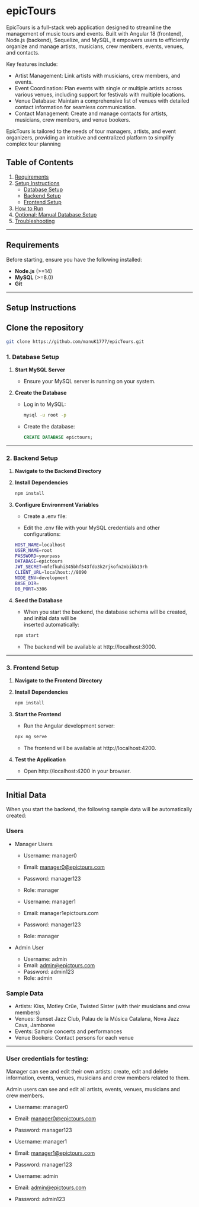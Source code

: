 # epicTours

EpicTours is a full-stack web application designed to streamline the management of music tours and events. Built with Angular 18 (frontend), Node.js (backend), Sequelize, and MySQL, it empowers users to efficiently organize and manage artists, musicians, crew members, events, venues, and contacts.

Key features include:

   - Artist Management: Link artists with musicians, crew members, and events.
   - Event Coordination: Plan events with single or multiple artists across 
     various venues, including support for festivals with multiple locations.
   - Venue Database: Maintain a comprehensive list of venues with detailed 
     contact information for seamless communication.
   - Contact Management: Create and manage contacts for artists, musicians, crew 
     members, and venue bookers.
   
EpicTours is tailored to the needs of tour managers, artists, and event organizers, providing an intuitive and centralized platform to simplify complex tour planning​


## Table of Contents
1. [Requirements](#requirements)
2. [Setup Instructions](#setup-instructions)
    - [Database Setup](#database-setup)
    - [Backend Setup](#backend-setup)
    - [Frontend Setup](#frontend-setup)
3. [How to Run](#how-to-run)
4. [Optional: Manual Database Setup](#optional-manual-database-setup)
5. [Troubleshooting](#troubleshooting)

---

## Requirements

Before starting, ensure you have the following installed:

- **Node.js** (>=14)
- **MySQL** (>=8.0)
- **Git**

---

## Setup Instructions

## Clone the repository
   ```bash
   git clone https://github.com/manuK1777/epicTours.git
   ```

### 1. Database Setup

1. **Start MySQL Server**
   - Ensure your MySQL server is running on your system.

2. **Create the Database**
   - Log in to MySQL:
     ```bash
     mysql -u root -p
     ```
   - Create the database:
     ```sql
     CREATE DATABASE epictours;
     ```


---


### 2. Backend Setup

1. **Navigate to the Backend Directory**
   

2. **Install Dependencies**
   ```bash
   npm install
   ```  
   
3. **Configure Environment Variables**   
  
   - Create a .env file:

   - Edit the .env file with your MySQL credentials and other configurations:
   ```bash
   HOST_NAME=localhost
   USER_NAME=root
   PASSWORD=yourpass
   DATABASE=epictours
   JWT_SECRET=mfefkuhi345bhf543fdo3k2rjkofn2mbikb19rh
   CLIENT_URL=localhost://8090
   NODE_ENV=development
   BASE_DIR=
   DB_PORT=3306
   ```
4. **Seed the Database**  
   - When you start the backend, the database schema will be created, and initial data will be   
     inserted automatically: 
   ```bash
   npm start
   ```
   - The backend will be available at http://localhost:3000.


---



### 3. Frontend Setup     

1. **Navigate to the Frontend Directory**
   
  
2. **Install Dependencies**   
   ```bash
   npm install
   ```

3. **Start the Frontend**
   - Run the Angular development server:
   ```bash
   npx ng serve
   ```
   - The frontend will be available at http://localhost:4200.


4. **Test the Application**  
   - Open http://localhost:4200 in your browser.


---


## Initial Data

When you start the backend, the following sample data will be automatically created:

### Users

- Manager Users
  - Username: manager0
  - Email: manager0@epictours.com
  - Password: manager123
  - Role: manager

  - Username: manager1
  - Email: manager1epictours.com
  - Password: manager123
  - Role: manager

- Admin User
  - Username: admin
  - Email: admin@epictours.com
  - Password: admin123
  - Role: admin

### Sample Data
- Artists: Kiss, Motley Crüe, Twisted Sister (with their musicians and crew members)
- Venues: Sunset Jazz Club, Palau de la Música Catalana, Nova Jazz Cava, Jamboree
- Events: Sample concerts and performances
- Venue Bookers: Contact persons for each venue

---

### User credentials for testing:

Manager can see and edit their own artists: create, edit and delete information, events, venues, musicians and crew members related to them.

Admin users can see and edit all artists, events, venues, musicians and crew members.

- Username: manager0
- Email: manager0@epictours.com
- Password: manager123

- Username: manager1
- Email: manager1@epictours.com
- Password: manager123

- Username: admin
- Email: admin@epictours.com
- Password: admin123
